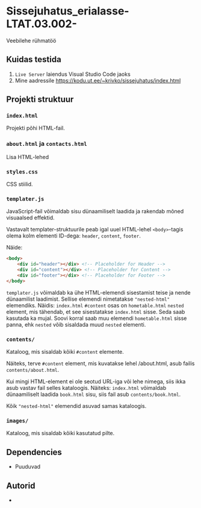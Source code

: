 # Sissejuhatus_erialasse-LTAT.03.002-
Veebilehe rühmatöö

## Kuidas testida
1. `Live Server` laiendus Visual Studio Code jaoks
2. Mine aadressile https://kodu.ut.ee/~krivko/sissejuhatus/index.html

## Projekti struktuur

### `index.html`
Projekti põhi HTML-fail.

### `about.html` ja `contacts.html`
Lisa HTML-lehed

### `styles.css`
CSS stiilid.

### `templater.js`
JavaScript-fail võimaldab sisu dünaamiliselt laadida ja rakendab mõned visuaalsed effektid.

Vastavalt templater-struktuurile peab igal uuel HTML-lehel `<body>`-tagis olema kolm elementi ID-dega: `header`, `content`, `footer`.

Näide:
```html
<body>
    <div id="header"></div> <!-- Placeholder for Header -->
    <div id="content"></div> <!-- Placeholder for Content --> 
    <div id="footer"></div> <!-- Placeholder for Footer -->
</body>
```

`templater.js` võimaldab ka ühe HTML-elemendi sisestamist teise ja nende dünaamilist laadimist. Sellise elemendi nimetatakse `"nested-html"` elemendiks. Näidis:
`index.html` `#content` osas on `hometable.html` `nested` element, mis tähendab, et see sisestatakse `index.html` sisse. Seda saab kasutada ka mujal. Soovi korral saab muu elemendi `hometable.html` sisse panna, ehk `nested` võib sisaldada muud `nested` elementi.

### `contents/`
Kataloog, mis sisaldab kõiki `#content` elemente.

Näiteks, terve `#content` element, mis kuvatakse lehel /about.html, asub failis `contents/about.html`.

Kui mingi HTML-element ei ole seotud URL-iga või lehe nimega, siis ikka asub vastav fail selles kataloogis. Näiteks:
`index.html` võimaldab dünaamiliselt laadida `book.html` sisu, siis fail asub `contents/book.html`.

Kõik `"nested-html"` elemendid asuvad samas kataloogis. 

### `images/`
Kataloog, mis sisaldab kõiki kasutatud pilte.

## Dependencies
- Puuduvad

## Autorid
- 